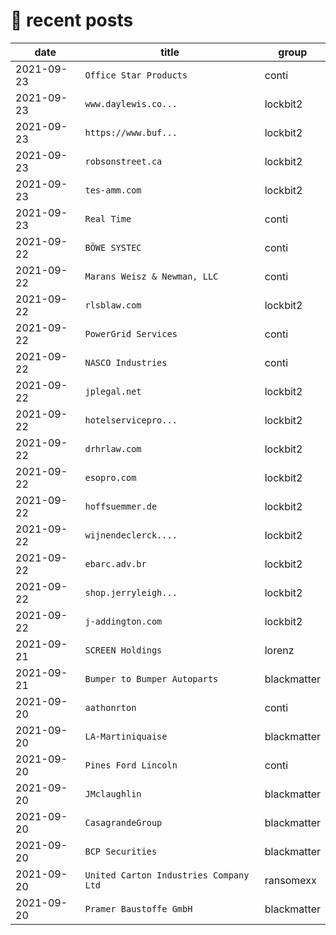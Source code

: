 # 📰 recent posts

| date | title | group |
|---|---|---|
| 2021-09-23 | `Office Star Products` | conti |
| 2021-09-23 | `www.daylewis.co... ` | lockbit2 |
| 2021-09-23 | `https://www.buf... ` | lockbit2 |
| 2021-09-23 | `robsonstreet.ca ` | lockbit2 |
| 2021-09-23 | `tes-amm.com ` | lockbit2 |
| 2021-09-23 | `Real Time` | conti |
| 2021-09-22 | `BÖWE SYSTEC` | conti |
| 2021-09-22 | `Marans Weisz & Newman, LLC` | conti |
| 2021-09-22 | `rlsblaw.com` | lockbit2 |
| 2021-09-22 | `PowerGrid Services` | conti |
| 2021-09-22 | `NASCO Industries` | conti |
| 2021-09-22 | `jplegal.net ` | lockbit2 |
| 2021-09-22 | `hotelservicepro... ` | lockbit2 |
| 2021-09-22 | `drhrlaw.com ` | lockbit2 |
| 2021-09-22 | `esopro.com ` | lockbit2 |
| 2021-09-22 | `hoffsuemmer.de ` | lockbit2 |
| 2021-09-22 | `wijnendeclerck.... ` | lockbit2 |
| 2021-09-22 | `ebarc.adv.br ` | lockbit2 |
| 2021-09-22 | `shop.jerryleigh... ` | lockbit2 |
| 2021-09-22 | `j-addington.com ` | lockbit2 |
| 2021-09-21 | `SCREEN Holdings` | lorenz |
| 2021-09-21 | `Bumper to Bumper Autoparts` | blackmatter |
| 2021-09-20 | `aathonrton` | conti |
| 2021-09-20 | `LA-Martiniquaise` | blackmatter |
| 2021-09-20 | `Pines Ford Lincoln` | conti |
| 2021-09-20 | `JMclaughlin` | blackmatter |
| 2021-09-20 | `CasagrandeGroup` | blackmatter |
| 2021-09-20 | `BCP Securities` | blackmatter |
| 2021-09-20 | `United Carton Industries Company Ltd` | ransomexx |
| 2021-09-20 | `Pramer Baustoffe GmbH` | blackmatter |
